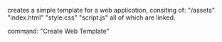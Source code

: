 creates a simple template for a web application, consiting of:
"/assets"
"index.html"
"style.css"
"script.js"
all of which are linked.

command: "Create Web Template"
